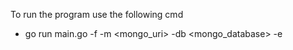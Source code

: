 To run the program use the following cmd
  - go run main.go -f <filename> -m <mongo_uri> -db <mongo_database> -e <event>
  

